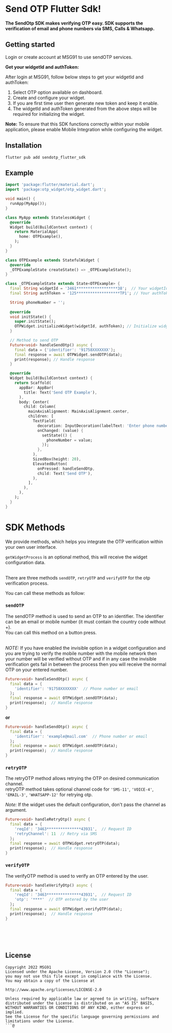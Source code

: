 # Send OTP Flutter Sdk!

**The SendOtp SDK makes verifying OTP easy. SDK supports the verification of email and phone numbers via SMS, Calls & Whatsapp.**


## Getting started

Login or create account at MSG91 to use sendOTP services.

**Get your widgetId and authToken:**

After login at MSG91, follow below steps to get your widgetId and authToken:
1. Select OTP option available on dashboard.
2. Create and configure your widget.
3. If you are first time user then generate new token and keep it enable.
4. The widgetId and authToken generated from the above steps will be required for initializing the widget.

**Note:** To ensure that this SDK functions correctly within your mobile application, please enable Mobile Integration while configuring the widget.

## Installation

```shell 
flutter pub add sendotp_flutter_sdk
```

## Example

```dart
import 'package:flutter/material.dart';
import 'package:otp_widget/otp_widget.dart';

void main() {
  runApp(MyApp());
}

class MyApp extends StatelessWidget {
  @override
  Widget build(BuildContext context) {
    return MaterialApp(
      home: OTPExample(),
    );
  }
}

class OTPExample extends StatefulWidget {
  @override
  _OTPExampleState createState() => _OTPExampleState();
}

class _OTPExampleState extends State<OTPExample> {
  final String widgetId = '3461******************38';  // Your widgetId
  final String authToken = '125*******************TP1'; // Your authToken

  String phoneNumber = '';
  
  @override
  void initState() {
    super.initState();
    OTPWidget.initializeWidget(widgetId, authToken); // Initialize widget
  }

  // Method to send OTP
  Future<void> handleSendOtp() async {
    final data = {'identifier': '91758XXXXXXX'};
    final response = await OTPWidget.sendOTP(data);
    print(response); // Handle response
  }

  @override
  Widget build(BuildContext context) {
    return Scaffold(
      appBar: AppBar(
        title: Text('Send OTP Example'),
      ),
      body: Center(
        child: Column(
          mainAxisAlignment: MainAxisAlignment.center,
          children: [
            TextField(
              decoration: InputDecoration(labelText: 'Enter phone number'),
              onChanged: (value) {
                setState(() {
                  phoneNumber = value;
                });
              },
            ),
            SizedBox(height: 20),
            ElevatedButton(
              onPressed: handleSendOtp,
              child: Text('Send OTP'),
            ),
          ],
        ),
      ),
    );
  }
}
```


# SDK Methods

We provide methods, which helps you integrate the OTP verification within your own user interface.

`getWidgetProcess` is an optional method, this will receive the widget configuration data.
<br>
<br>

There are three methods `sendOTP`, `retryOTP` and `verifyOTP` for the otp verification process.

You can call these methods as follow:

### `sendOTP`

The sendOTP method is used to send an OTP to an identifier. The identifier can be an email or mobile number (it must contain the country code without +).
<br>
You can call this method on a button press.
<br>
<br>

*NOTE:* If you have enabled the invisible option in a widget configuration and you are trying to verify the mobile number with the mobile network then your number will be verified without OTP and if in any case the invisible verification gets fail in between the process then you will receive the normal OTP on your entered number.

```dart
Future<void> handleSendOtp() async {
  final data = {
    'identifier': '91758XXXXXXX'  // Phone number or email
  };
  final response = await OTPWidget.sendOTP(data);
  print(response);  // Handle response
}
```
**or**
```dart
Future<void> handleSendOtp() async {
  final data = {
    'identifier': 'example@mail.com'  // Phone number or email
  };
  final response = await OTPWidget.sendOTP(data);
  print(response);  // Handle response
}
```

### `retryOTP`

The retryOTP method allows retrying the OTP on desired communication channel.
<br>
retryOTP method takes optional channel code for `'SMS-11'`, `'VOICE-4'`, `'EMAIL-3'`, `'WHATSAPP-12'` for retrying otp.

*Note:* If the widget uses the default configuration, don't pass the channel as argument.

```dart
Future<void> handleRetryOtp() async {
  final data = {
    'reqId': '3463***************43931',  // Request ID
    'retryChannel': 11  // Retry via SMS
  };
  final response = await OTPWidget.retryOTP(data);
  print(response);  // Handle response
}
```

### `verifyOTP`

The verifyOTP method is used to verify an OTP entered by the user.

```dart
Future<void> handleVerifyOtp() async {
  final data = {
    'reqId': '3463***************43931',  // Request ID
    'otp': '****'  // OTP entered by the user
  };
  final response = await OTPWidget.verifyOTP(data);
  print(response);  // Handle response
}
```



<br>
<br>
<br>

## License

```
Copyright 2022 MSG91
Licensed under the Apache License, Version 2.0 (the "License");
you may not use this file except in compliance with the License.
You may obtain a copy of the License at

http://www.apache.org/licenses/LICENSE-2.0

Unless required by applicable law or agreed to in writing, software
distributed under the License is distributed on an "AS IS" BASIS,
WITHOUT WARRANTIES OR CONDITIONS OF ANY KIND, either express or implied.
See the License for the specific language governing permissions and
limitations under the License.
```@